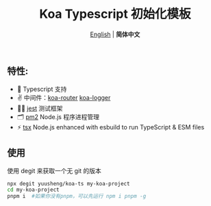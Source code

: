 <h1 align='center'>Koa Typescript 初始化模板</h1>

<p align='center'>
<a href="https://github.com/yuusheng/koa-ts">English</a> | <b>简体中文</b>
</p>

<br>

## 特性:

- 💪 Typescript 支持
- ✌️ 中间件：[koa-router](https://github.com/koajs/router) [koa-logger](https://github.com/koajs/logger)
- 👂🏻 [jest](https://jestjs.io/) 测试框架
- 🗂 [pm2](https://pm2.keymetrics.io/) Node.js 程序进程管理
- ⚡️ [tsx](https://github.com/esbuild-kit/tsx) Node.js enhanced with esbuild to run TypeScript & ESM files

## 使用

使用 degit 来获取一个无 git 的版本

```bash
npx degit yuusheng/koa-ts my-koa-project
cd my-koa-project
pnpm i  #如果你没有pnpm，可以先运行 npm i pnpm -g
```
